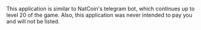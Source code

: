 This application is similar to NatCoin's telegram bot, which continues up to level 20 of the game.  Also, this application was never intended to pay you and will not be listed.
